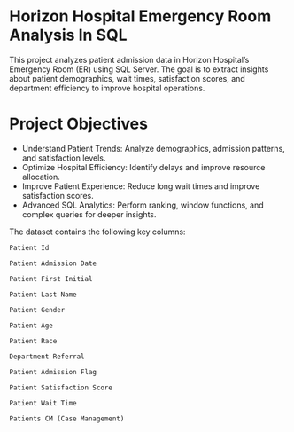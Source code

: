 # Horizon Hospital Emergency Room Analysis In SQL

This project analyzes patient admission data in Horizon Hospital’s Emergency Room (ER) using SQL Server. The goal is to extract insights about patient demographics, wait times, satisfaction scores, and department efficiency to improve hospital operations.

#  Project Objectives

- Understand Patient Trends: Analyze demographics, admission patterns, and satisfaction levels.
- Optimize Hospital Efficiency: Identify delays and improve resource allocation.
- Improve Patient Experience: Reduce long wait times and improve satisfaction scores.
- Advanced SQL Analytics: Perform ranking, window functions, and complex queries for deeper insights.

The dataset contains the following key columns:

    Patient Id

    Patient Admission Date
 
    Patient First Initial

    Patient Last Name

    Patient Gender

    Patient Age

    Patient Race

    Department Referral

    Patient Admission Flag

    Patient Satisfaction Score
 
    Patient Wait Time

    Patients CM (Case Management)

